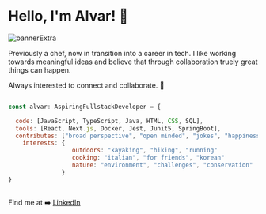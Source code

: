 # Hello, I'm Alvar! 👋

![bannerExtra](https://github.com/a-jaxell/a-jaxell/assets/97404672/2fbb6c7a-b58e-4162-b183-72d6bd6cc7f1)

Previously a chef, now in transition into a career in tech. 
I like working towards meaningful ideas and believe that through collaboration truely great things can happen. 

Always interested to connect and collaborate. 🙂



```javascript

const alvar: AspiringFullstackDeveloper = {

  code: [JavaScript, TypeScript, Java, HTML, CSS, SQL],
  tools: [React, Next.js, Docker, Jest, Junit5, SpringBoot],
  contributes: ["broad perspective", "open minded", "jokes", "happiness"]
    interests: {
                  outdoors: "kayaking", "hiking", "running"
                  cooking: "italian", "for friends", "korean"
                  nature: "environment", "challenges", "conservation"
               }
}



```

Find me at ➡️ [LinkedIn](https://www.linkedin.com/in/alvar-jaxell-71a537162/)
<!--
**a-jaxell/a-jaxell** is a ✨ _special_ ✨ repository because its `README.md` (this file) appears on your GitHub profile.

Here are some ideas to get you started:

- 🔭 I’m currently working on ...
- 🌱 I’m currently learning ...
- 👯 I’m looking to collaborate on ...
- 🤔 I’m looking for help with ...
- 💬 Ask me about ...
- 📫 How to reach me: ...
- 😄 Pronouns: ...
- ⚡ Fun fact: ...
-->
